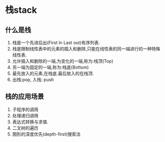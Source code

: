 # 栈stack
## 什么是栈
1. 栈是一个先进后出(First In Last out)有序列表.
1. 栈是限制线性表中的元素的插入和删除,只能在线性表的同一端进行的一种特殊线性表.
1. 允许插入和删除的一端,为变化的一端,称为:栈顶(Top)
1. 另一端为固定的一端,称为:栈底(Bottom)
1. 最先放入的元素,在栈底.最后放入的在栈顶.
1. 出栈:pop, 入栈: push

## 栈的应用场景
1. 子程序的调用
1. 处理递归调用
1. 表达式转换与求值.
1. 二叉树的遍历
1. 图形的深度优先(depth-first)搜索法